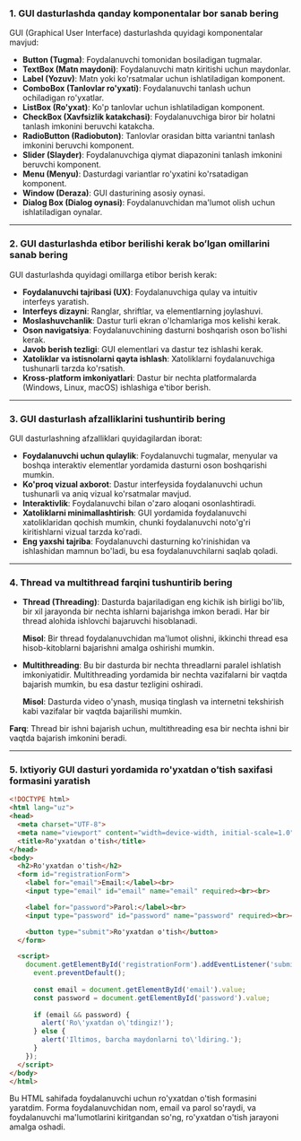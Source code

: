### **1. GUI dasturlashda qanday komponentalar bor sanab bering**
GUI (Graphical User Interface) dasturlashda quyidagi komponentalar mavjud:

- **Button (Tugma)**: Foydalanuvchi tomonidan bosiladigan tugmalar.
- **TextBox (Matn maydoni)**: Foydalanuvchi matn kiritishi uchun maydonlar.
- **Label (Yozuv)**: Matn yoki ko'rsatmalar uchun ishlatiladigan komponent.
- **ComboBox (Tanlovlar ro'yxati)**: Foydalanuvchi tanlash uchun ochiladigan ro'yxatlar.
- **ListBox (Ro'yxat)**: Ko'p tanlovlar uchun ishlatiladigan komponent.
- **CheckBox (Xavfsizlik katakchasi)**: Foydalanuvchiga biror bir holatni tanlash imkonini beruvchi katakcha.
- **RadioButton (Radiobuton)**: Tanlovlar orasidan bitta variantni tanlash imkonini beruvchi komponent.
- **Slider (Slayder)**: Foydalanuvchiga qiymat diapazonini tanlash imkonini beruvchi komponent.
- **Menu (Menyu)**: Dasturdagi variantlar ro'yxatini ko'rsatadigan komponent.
- **Window (Deraza)**: GUI dasturining asosiy oynasi.
- **Dialog Box (Dialog oynasi)**: Foydalanuvchidan ma'lumot olish uchun ishlatiladigan oynalar.

---

### **2. GUI dasturlashda etibor berilishi kerak bo’lgan omillarini sanab bering**
GUI dasturlashda quyidagi omillarga etibor berish kerak:

- **Foydalanuvchi tajribasi (UX)**: Foydalanuvchiga qulay va intuitiv interfeys yaratish.
- **Interfeys dizayni**: Ranglar, shriftlar, va elementlarning joylashuvi.
- **Moslashuvchanlik**: Dastur turli ekran o'lchamlariga mos kelishi kerak.
- **Oson navigatsiya**: Foydalanuvchining dasturni boshqarish oson bo'lishi kerak.
- **Javob berish tezligi**: GUI elementlari va dastur tez ishlashi kerak.
- **Xatoliklar va istisnolarni qayta ishlash**: Xatoliklarni foydalanuvchiga tushunarli tarzda ko'rsatish.
- **Kross-platform imkoniyatlari**: Dastur bir nechta platformalarda (Windows, Linux, macOS) ishlashiga e'tibor berish.

---

### **3. GUI dasturlash afzalliklarini tushuntirib bering**
GUI dasturlashning afzalliklari quyidagilardan iborat:

- **Foydalanuvchi uchun qulaylik**: Foydalanuvchi tugmalar, menyular va boshqa interaktiv elementlar yordamida dasturni oson boshqarishi mumkin.
- **Ko'proq vizual axborot**: Dastur interfeysida foydalanuvchi uchun tushunarli va aniq vizual ko'rsatmalar mavjud.
- **Interaktivlik**: Foydalanuvchi bilan o'zaro aloqani osonlashtiradi.
- **Xatoliklarni minimallashtirish**: GUI yordamida foydalanuvchi xatoliklaridan qochish mumkin, chunki foydalanuvchi noto'g'ri kiritishlarni vizual tarzda ko'radi.
- **Eng yaxshi tajriba**: Foydalanuvchi dasturning ko'rinishidan va ishlashidan mamnun bo'ladi, bu esa foydalanuvchilarni saqlab qoladi.

---

### **4. Thread va multithread farqini tushuntirib bering**
- **Thread (Threading)**: Dasturda bajariladigan eng kichik ish birligi bo'lib, bir xil jarayonda bir nechta ishlarni bajarishga imkon beradi. Har bir thread alohida ishlovchi bajaruvchi hisoblanadi.
  
  **Misol**: Bir thread foydalanuvchidan ma'lumot olishni, ikkinchi thread esa hisob-kitoblarni bajarishni amalga oshirishi mumkin.

- **Multithreading**: Bu bir dasturda bir nechta threadlarni paralel ishlatish imkoniyatidir. Multithreading yordamida bir nechta vazifalarni bir vaqtda bajarish mumkin, bu esa dastur tezligini oshiradi.

  **Misol**: Dasturda video o'ynash, musiqa tinglash va internetni tekshirish kabi vazifalar bir vaqtda bajarilishi mumkin.

**Farq**: Thread bir ishni bajarish uchun, multithreading esa bir nechta ishni bir vaqtda bajarish imkonini beradi.

---

### **5. Ixtiyoriy GUI dasturi yordamida ro'yxatdan o’tish saxifasi formasini yaratish**

```html
<!DOCTYPE html>
<html lang="uz">
<head>
  <meta charset="UTF-8">
  <meta name="viewport" content="width=device-width, initial-scale=1.0">
  <title>Ro'yxatdan o'tish</title>
</head>
<body>
  <h2>Ro'yxatdan o'tish</h2>
  <form id="registrationForm">
    <label for="email">Email:</label><br>
    <input type="email" id="email" name="email" required><br><br>

    <label for="password">Parol:</label><br>
    <input type="password" id="password" name="password" required><br><br>

    <button type="submit">Ro'yxatdan o'tish</button>
  </form>

  <script>
    document.getElementById('registrationForm').addEventListener('submit', function(event) {
      event.preventDefault();
      
      const email = document.getElementById('email').value;
      const password = document.getElementById('password').value;
      
      if (email && password) {
        alert('Ro\'yxatdan o\'tdingiz!');
      } else {
        alert('Iltimos, barcha maydonlarni to\'ldiring.');
      }
    });
  </script>
</body>
</html>
```

Bu HTML sahifada foydalanuvchi uchun ro'yxatdan o'tish formasini yaratdim. Forma foydalanuvchidan nom, email va parol so'raydi, va foydalanuvchi ma'lumotlarini kiritgandan so'ng, ro'yxatdan o'tish jarayoni amalga oshadi.